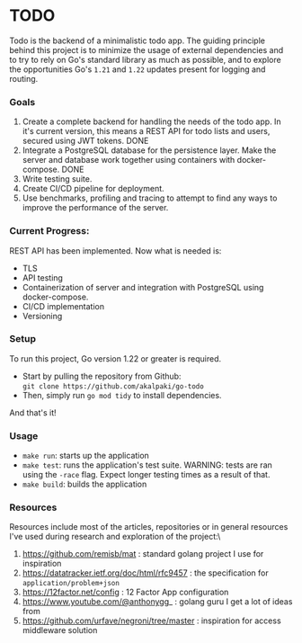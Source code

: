 # TODO

Todo is the backend of a minimalistic todo app. The guiding principle behind this project is to minimize
the usage of external dependencies and to try to rely on Go's standard library as much as possible, and to
explore the opportunities Go's `1.21` and `1.22` updates present for logging and routing.


### Goals
1. Create a complete backend for handling the needs of the todo app. In it's current version, this means a REST API for todo lists and users,
secured using JWT tokens. DONE
2. Integrate a PostgreSQL database for the persistence layer. Make the server and database work together using containers with docker-compose. DONE
3. Write testing suite.
4. Create CI/CD pipeline for deployment.
5. Use benchmarks, profiling and tracing to attempt to find any ways to improve the performance of the server.

### Current Progress:
REST API has been implemented. Now what is needed is:
- TLS
- API testing
- Containerization of server and integration with PostgreSQL using docker-compose.
- CI/CD implementation
- Versioning

### Setup
To run this project, Go version 1.22 or greater is required.
- Start by pulling the repository from Github:\
`git clone https://github.com/akalpaki/go-todo`
- Then, simply run `go mod tidy` to install dependencies.

And that's it!

### Usage
- `make run`: starts up the application
- `make test`: runs the application's test suite. WARNING: tests are ran using the `-race` flag. Expect longer testing times as a result of that.
- `make build`: builds the application

### Resources
Resources include most of the articles, repositories or in general resources I've used during research and exploration of the project:\
1. https://github.com/remisb/mat : standard golang project I use for inspiration
2. https://datatracker.ietf.org/doc/html/rfc9457 : the specification for `application/problem+json`
3. https://12factor.net/config : 12 Factor App configuration
4. https://www.youtube.com/@anthonygg_ : golang guru I get a lot of ideas from
5. https://github.com/urfave/negroni/tree/master : inspiration for access middleware solution